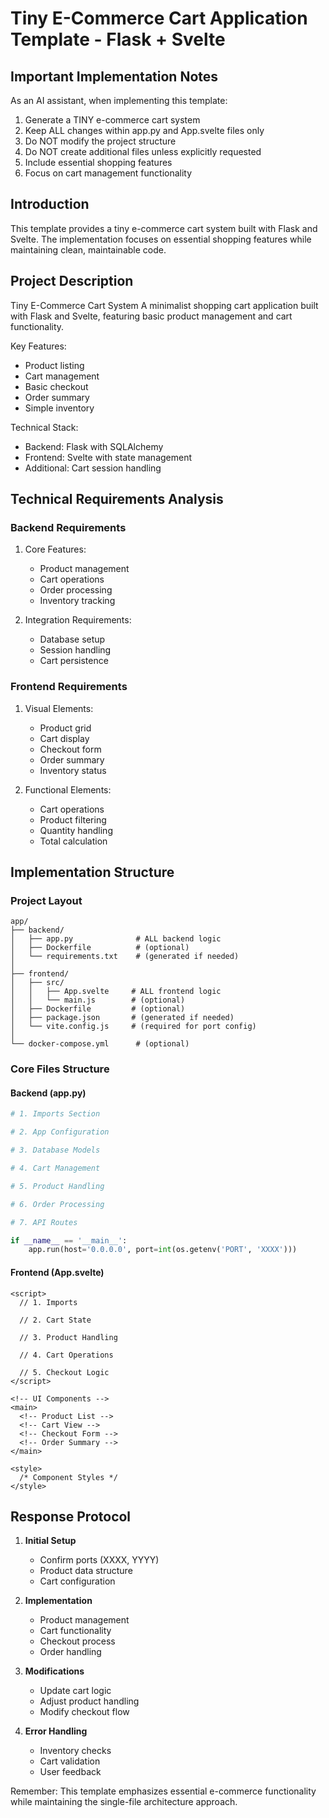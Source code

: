 # Tiny E-Commerce Cart Application Template - Flask + Svelte

## Important Implementation Notes

As an AI assistant, when implementing this template:
1. Generate a TINY e-commerce cart system
2. Keep ALL changes within app.py and App.svelte files only
3. Do NOT modify the project structure
4. Do NOT create additional files unless explicitly requested
5. Include essential shopping features
6. Focus on cart management functionality

## Introduction

This template provides a tiny e-commerce cart system built with Flask and Svelte. The implementation focuses on essential shopping features while maintaining clean, maintainable code.

## Project Description

Tiny E-Commerce Cart System
A minimalist shopping cart application built with Flask and Svelte, featuring basic product management and cart functionality.

Key Features:
- Product listing
- Cart management
- Basic checkout
- Order summary
- Simple inventory

Technical Stack:
- Backend: Flask with SQLAlchemy
- Frontend: Svelte with state management
- Additional: Cart session handling

## Technical Requirements Analysis

### Backend Requirements
1. Core Features:
   - Product management
   - Cart operations
   - Order processing
   - Inventory tracking

2. Integration Requirements:
   - Database setup
   - Session handling
   - Cart persistence

### Frontend Requirements
1. Visual Elements:
   - Product grid
   - Cart display
   - Checkout form
   - Order summary
   - Inventory status

2. Functional Elements:
   - Cart operations
   - Product filtering
   - Quantity handling
   - Total calculation

## Implementation Structure

### Project Layout
```plaintext
app/
├── backend/
│   ├── app.py              # ALL backend logic
│   ├── Dockerfile          # (optional)
│   └── requirements.txt    # (generated if needed)
│
├── frontend/
│   ├── src/
│   │   ├── App.svelte     # ALL frontend logic
│   │   └── main.js        # (optional)
│   ├── Dockerfile         # (optional)
│   ├── package.json       # (generated if needed)
│   └── vite.config.js     # (required for port config)
│
└── docker-compose.yml      # (optional)
```

### Core Files Structure

#### Backend (app.py)
```python
# 1. Imports Section

# 2. App Configuration

# 3. Database Models

# 4. Cart Management

# 5. Product Handling

# 6. Order Processing

# 7. API Routes

if __name__ == '__main__':
    app.run(host='0.0.0.0', port=int(os.getenv('PORT', 'XXXX')))
```

#### Frontend (App.svelte)
```svelte
<script>
  // 1. Imports

  // 2. Cart State

  // 3. Product Handling

  // 4. Cart Operations

  // 5. Checkout Logic
</script>

<!-- UI Components -->
<main>
  <!-- Product List -->
  <!-- Cart View -->
  <!-- Checkout Form -->
  <!-- Order Summary -->
</main>

<style>
  /* Component Styles */
</style>
```

## Response Protocol

1. **Initial Setup**
   - Confirm ports (XXXX, YYYY)
   - Product data structure
   - Cart configuration

2. **Implementation**
   - Product management
   - Cart functionality
   - Checkout process
   - Order handling

3. **Modifications**
   - Update cart logic
   - Adjust product handling
   - Modify checkout flow

4. **Error Handling**
   - Inventory checks
   - Cart validation
   - User feedback

Remember: This template emphasizes essential e-commerce functionality while maintaining the single-file architecture approach.
